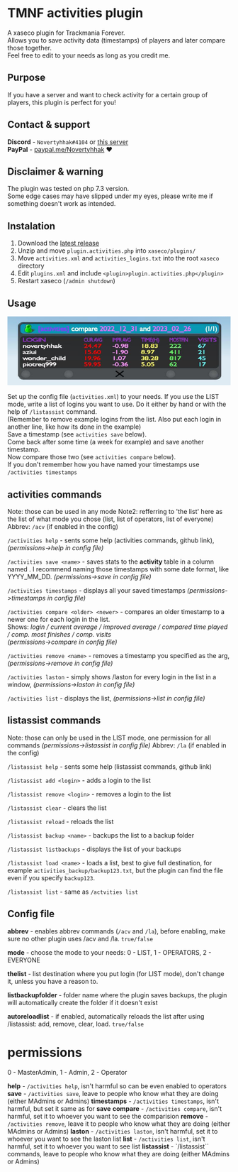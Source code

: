 # TMNF activities plugin
A xaseco plugin for Trackmania Forever.\
Allows you to save activity data (timestamps) of players and later compare those together.\
Feel free to edit to your needs as long as you credit me.

## Purpose
If you have a server and want to check activity for a certain group of players, this plugin is perfect for you!

## Contact & support
**Discord** -  `Novertyhhak#4104` or [this server](https://discord.gg/BJzWRtw)\
**PayPal** - [paypal.me/Novertyhhak](https://paypal.me/Novertyhhak) ❤

## Disclaimer & warning
The plugin was tested on php 7.3 version.\
Some edge cases may have slipped under my eyes, please write me if something doesn't work as intended.

## Instalation
1. Download the [latest release](https://github.com/Novertyhhak/tmnf-activities-plugin/archive/refs/heads/main.zip)
2. Unzip and move `plugin.activities.php` into `xaseco/plugins/`
3. Move `activities.xml` and `activities_logins.txt` into the root `xaseco` directory
4. Edit `plugins.xml` and include `<plugin>plugin.activities.php</plugin>`
5. Restart xaseco (`/admin shutdown`)

## Usage
![compareexample](https://raw.githubusercontent.com/Novertyhhak/tmnf-activities-plugin/main/activities_compare_example.png)

Set up the config file (`activities.xml`) to your needs.
If you use the LIST mode, write a list of logins you want to use. Do it either by hand or with the help of `/listassist` command.\
(Remember to remove example logins from the list. Also put each login in another line, like how its done in the example)\
Save a timestamp (see ```activities save``` below).\
Come back after some time (a week for example) and save another timestamp.\
Now compare those two (see ```activities compare``` below).\
If you don't remember how you have named your timestamps use ```/activities timestamps```

## activities commands
Note: those can be used in any mode
Note2: refferring to 'the list' here as the list of what mode you chose (list, list of operators, list of everyone)
Abbrev: `/acv` (if enabled in the config)

```/activities help``` - sents some help (activities commands, github link), *(permissions->help in config file)*

```/activities save <name>``` - saves stats to the **activity** table in a column named <name>. I recommend naming those timestamps with some date format, like YYYY_MM_DD. *(permissions->save in config file)*

```/activities timestamps``` - displays all your saved timestamps *(permissions->timestamps in config file)*

```/activities compare <older> <newer>``` - compares an older timestamp <older> to a newer one <newer> for each login in the list.\
Shows: *login / current average / improved average / compared time played / comp. most finishes / comp. visits*\
*(permissions->compare in config file)*
	
```/activities remove <name>``` - removes a timestamp you specified as the arg, *(permissions->remove in config file)*

```/activities laston``` - simply shows /laston for every login in the list in a window, *(permissions->laston in config file)*
	
```/activities list``` - displays the list, *(permissions->list in config file)*
	
## listassist commands
Note: those can only be used in the LIST mode, one permission for all commands *(permissions->listassist in config file)*
Abbrev: `/la` (if enabled in the config)

```/listassist help``` - sents some help (listassist commands, github link)

```/listassist add <login>``` - adds a login to the list
	
```/listassist remove <login>``` - removes a login to the list
	
```/listassist clear``` - clears the list

```/listassist reload``` - reloads the list

```/listassist backup <name>``` - backups the list to a backup folder
	
```/listassist listbackups``` - displays the list of your backups

```/listassist load <name>``` - loads a list, best to give full destination, for example `activities_backup/backup123.txt`, but the plugin can find the file even if you specify `backup123`.
	
```/listassist list``` - same as ```/actvities list```
	

## Config file
**abbrev** - enables abbrev commands (`/acv` and `/la`), before enabling, make sure no other plugin uses /acv and /la. `true/false`

**mode** - choose the mode to your needs:
0 - LIST,  1 - OPERATORS,  2 - EVERYONE

**thelist** - list destination where you put login (for LIST mode), don't change it, unless you have a reason to.

**listbackupfolder** - folder name where the plugin saves backups, the plugin will automatically create the folder if it doesn't exist

**autoreloadlist** - if enabled, automatically reloads the list after using /listassist: add, remove, clear, load. `true/false`

# permissions
0 - MasterAdmin,  1 - Admin,  2 - Operator

**help** - `/activities help`, isn't harmful so can be even enabled to operators
**save** - `/activities save`, leave to people who know what they are doing (either MAdmins or Admins)
**timestamps** - `/activities timestamps`, isn't harmful, but set it same as for **save**
**compare** - `/activities compare`, isn't harmful, set it to whoever you want to see the comparision
**remove** - `/activities remove`, leave it to people who know what they are doing (either MAdmins or Admins)
**laston** - `/activities laston`, isn't harmful, set it to whoever you want to see the laston list
**list** - `/activities list`, isn't harmful, set it to whoever you want to see list
**listassist** - `/listassist`` commands, leave to people who know what they are doing (either MAdmins or Admins)	
	
	
	
	
	
